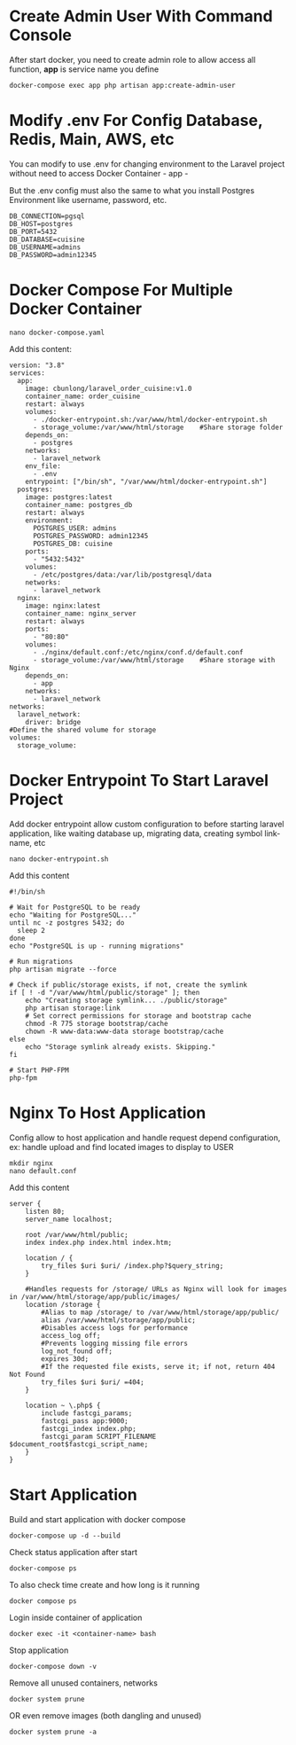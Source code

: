 # Create Admin User With Command Console

After start docker, you need to create admin role to allow access all function, **app** is service name you define

    docker-compose exec app php artisan app:create-admin-user

# Modify .env For Config Database, Redis, Main, AWS, etc

You can modify to use .env for changing environment to the Laravel project without need to access Docker Container - app - 

But the .env config must also the same to what you install Postgres Environment like username, password, etc.

    DB_CONNECTION=pgsql
    DB_HOST=postgres
    DB_PORT=5432
    DB_DATABASE=cuisine
    DB_USERNAME=admins
    DB_PASSWORD=admin12345

# Docker Compose For Multiple Docker Container

    nano docker-compose.yaml
    
Add this content:

    version: "3.8"
    services:
      app:
        image: cbunlong/laravel_order_cuisine:v1.0
        container_name: order_cuisine
        restart: always
        volumes:
          - ./docker-entrypoint.sh:/var/www/html/docker-entrypoint.sh
          - storage_volume:/var/www/html/storage    #Share storage folder
        depends_on:
          - postgres
        networks:
          - laravel_network
        env_file:
          - .env
        entrypoint: ["/bin/sh", "/var/www/html/docker-entrypoint.sh"]
      postgres:
        image: postgres:latest
        container_name: postgres_db
        restart: always
        environment:
          POSTGRES_USER: admins
          POSTGRES_PASSWORD: admin12345
          POSTGRES_DB: cuisine
        ports:
          - "5432:5432"
        volumes:
          - /etc/postgres/data:/var/lib/postgresql/data
        networks:
          - laravel_network
      nginx:
        image: nginx:latest
        container_name: nginx_server
        restart: always
        ports:
          - "80:80"
        volumes:
          - ./nginx/default.conf:/etc/nginx/conf.d/default.conf
          - storage_volume:/var/www/html/storage    #Share storage with Nginx
        depends_on:
          - app
        networks:
          - laravel_network
    networks:
      laravel_network:
        driver: bridge
    #Define the shared volume for storage
    volumes:
      storage_volume:

# Docker Entrypoint To Start Laravel Project

Add docker entrypoint allow custom configuration to before starting laravel application, like waiting database up, migrating data, creating symbol link-name, etc

    nano docker-entrypoint.sh

Add this content

    #!/bin/sh
    
    # Wait for PostgreSQL to be ready
    echo "Waiting for PostgreSQL..."
    until nc -z postgres 5432; do
      sleep 2
    done
    echo "PostgreSQL is up - running migrations"
    
    # Run migrations
    php artisan migrate --force
    
    # Check if public/storage exists, if not, create the symlink
    if [ ! -d "/var/www/html/public/storage" ]; then
        echo "Creating storage symlink... ./public/storage"
        php artisan storage:link
        # Set correct permissions for storage and bootstrap cache
        chmod -R 775 storage bootstrap/cache
        chown -R www-data:www-data storage bootstrap/cache
    else
        echo "Storage symlink already exists. Skipping."
    fi
    
    # Start PHP-FPM
    php-fpm

# Nginx To Host Application

Config allow to host application and handle request depend configuration, ex: handle upload and find located images to display to USER

    mkdir nginx
    nano default.conf

Add this content

    server {
        listen 80;
        server_name localhost;
    
        root /var/www/html/public;
        index index.php index.html index.htm;
    
        location / {
            try_files $uri $uri/ /index.php?$query_string;
        }
    
        #Handles requests for /storage/ URLs as Nginx will look for images in /var/www/html/storage/app/public/images/
        location /storage {
            #Alias to map /storage/ to /var/www/html/storage/app/public/
            alias /var/www/html/storage/app/public;
            #Disables access logs for performance
            access_log off;
            #Prevents logging missing file errors
            log_not_found off;
            expires 30d;
            #If the requested file exists, serve it; if not, return 404 Not Found
            try_files $uri $uri/ =404;
        }
    
        location ~ \.php$ {
            include fastcgi_params;
            fastcgi_pass app:9000;
            fastcgi_index index.php;
            fastcgi_param SCRIPT_FILENAME $document_root$fastcgi_script_name;
        }
    }

# Start Application 

Build and start application with docker compose

    docker-compose up -d --build

Check status application after start

    docker-compose ps

To also check time create and how long is it running

    docker compose ps

Login inside container of application

    docker exec -it <container-name> bash

Stop application

    docker-compose down -v

Remove all unused containers, networks

    docker system prune

OR even remove images (both dangling and unused)

    docker system prune -a
